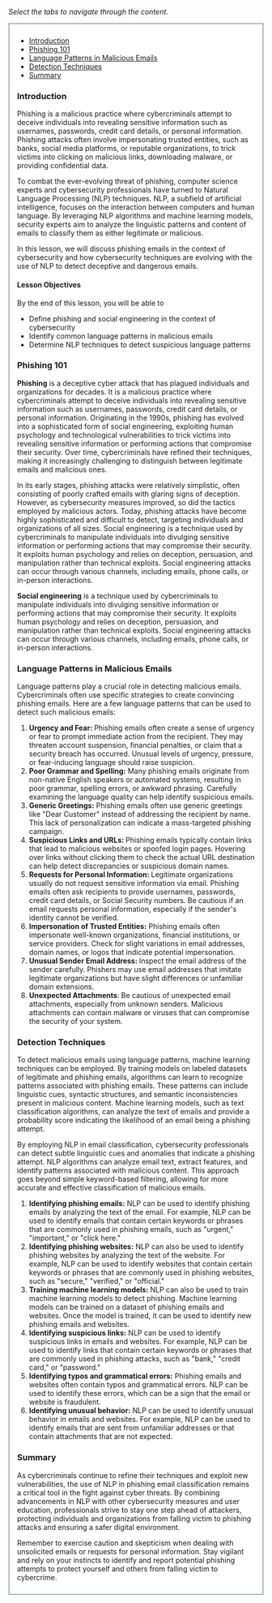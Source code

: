 <p><em>Select the tabs to navigate through the content.</em></p>
<div style="margin: 1em 0%; padding: 10px 15px; border: 2px solid #A2AAAD; background: #ffffff; font-size: 100%; overflow: auto;">
<div class="enhanceable_content tabs">
<ul>
<li><a href="#fragment-1">Introduction</a></li>
<li><a href="#fragment-2">Phishing 101</a></li>
<li><a href="#fragment-3">Language Patterns in Malicious Emails</a></li>
<li><a href="#fragment-4">Detection Techniques</a></li>
<li><a href="#fragment-5">Summary</a></li>
</ul>
<div id="fragment-1" style="overflow: auto:;">
<h3>Introduction</h3>
<p>Phishing is a malicious practice where cybercriminals attempt to deceive individuals into revealing sensitive information such as usernames, passwords, credit card details, or personal information. Phishing attacks often involve impersonating trusted entities, such as banks, social media platforms, or reputable organizations, to trick victims into clicking on malicious links, downloading malware, or providing confidential data.</p>
<p>To combat the ever-evolving threat of phishing, computer science experts and cybersecurity professionals have turned to Natural Language Processing (NLP) techniques. NLP, a subfield of artificial intelligence, focuses on the interaction between computers and human language. By leveraging NLP algorithms and machine learning models, security experts aim to analyze the linguistic patterns and content of emails to classify them as either legitimate or malicious.</p>
<p>In this lesson, we will discuss phishing emails in the context of cybersecurity and how cybersecurity techniques are evolving with the use of NLP to detect deceptive and dangerous emails.</p>
<h4>Lesson Objectives</h4>
<p>By the end of this lesson, you will be able to&nbsp;</p>
<ul>
<li>Define phishing and social engineering in the context of cybersecurity</li>
<li>Identify common language patterns in malicious emails</li>
<li>Determine NLP techniques to detect suspicious language patterns</li>
</ul>
</div>
<div id="fragment-2" style="overflow: auto:;">
<h3>Phishing 101</h3>
<p><strong>Phishing</strong> is a deceptive cyber attack that has plagued individuals and organizations for decades. It is a malicious practice where cybercriminals attempt to deceive individuals into revealing sensitive information such as usernames, passwords, credit card details, or personal information. Originating in the 1990s, phishing has evolved into a sophisticated form of social engineering, exploiting human psychology and technological vulnerabilities to trick victims into revealing sensitive information or performing actions that compromise their security. Over time, cybercriminals have refined their techniques, making it increasingly challenging to distinguish between legitimate emails and malicious ones.</p>
<p>In its early stages, phishing attacks were relatively simplistic, often consisting of poorly crafted emails with glaring signs of deception. However, as cybersecurity measures improved, so did the tactics employed by malicious actors. Today, phishing attacks have become highly sophisticated and difficult to detect, targeting individuals and organizations of all sizes. Social engineering is a technique used by cybercriminals to manipulate individuals into divulging sensitive information or performing actions that may compromise their security. It exploits human psychology and relies on deception, persuasion, and manipulation rather than technical exploits. Social engineering attacks can occur through various channels, including emails, phone calls, or in-person interactions.</p>
<p><strong>Social engineering</strong><span> is a technique used by cybercriminals to manipulate individuals into divulging sensitive information or performing actions that may compromise their security. It exploits human psychology and relies on deception, persuasion, and manipulation rather than technical exploits. Social engineering attacks can occur through various channels, including emails, phone calls, or in-person interactions.</span></p>
</div>
<div id="fragment-3" style="overflow: auto:;">
<h3>Language Patterns in Malicious Emails</h3>
<p>Language patterns play a crucial role in detecting malicious emails. Cybercriminals often use specific strategies to create convincing phishing emails. Here are a few language patterns that can be used to detect such malicious emails:</p>
<ol style="list-style-type: decimal;">
<li><strong>Urgency and Fear: </strong>Phishing emails often create a sense of urgency or fear to prompt immediate action from the recipient. They may threaten account suspension, financial penalties, or claim that a security breach has occurred. Unusual levels of urgency, pressure, or fear-inducing language should raise suspicion.</li>
<li><strong>Poor Grammar and Spelling:</strong> Many phishing emails originate from non-native English speakers or automated systems, resulting in poor grammar, spelling errors, or awkward phrasing. Carefully examining the language quality can help identify suspicious emails.</li>
<li><strong>Generic Greetings:</strong> Phishing emails often use generic greetings like "Dear Customer" instead of addressing the recipient by name. This lack of personalization can indicate a mass-targeted phishing campaign.</li>
<li><strong>Suspicious Links and URLs: </strong>Phishing emails typically contain links that lead to malicious websites or spoofed login pages. Hovering over links without clicking them to check the actual URL destination can help detect discrepancies or suspicious domain names.</li>
<li><strong>Requests for Personal Information: </strong>Legitimate organizations usually do not request sensitive information via email. Phishing emails often ask recipients to provide usernames, passwords, credit card details, or Social Security numbers. Be cautious if an email requests personal information, especially if the sender's identity cannot be verified.</li>
<li><strong>Impersonation of Trusted Entities:</strong> Phishing emails often impersonate well-known organizations, financial institutions, or service providers. Check for slight variations in email addresses, domain names, or logos that indicate potential impersonation.</li>
<li><strong>Unusual Sender Email Address: </strong>Inspect the email address of the sender carefully. Phishers may use email addresses that imitate legitimate organizations but have slight differences or unfamiliar domain extensions.</li>
<li><strong>Unexpected Attachments</strong>: Be cautious of unexpected email attachments, especially from unknown senders. Malicious attachments can contain malware or viruses that can compromise the security of your system.</li>
</ol>
</div>
<div id="fragment-4" style="overflow: auto:;">
<h3>Detection Techniques</h3>
<p>To detect malicious emails using language patterns, machine learning techniques can be employed. By training models on labeled datasets of legitimate and phishing emails, algorithms can learn to recognize patterns associated with phishing emails. These patterns can include linguistic cues, syntactic structures, and semantic inconsistencies present in malicious content. Machine learning models, such as text classification algorithms, can analyze the text of emails and provide a probability score indicating the likelihood of an email being a phishing attempt.</p>
<p>By employing NLP in email classification, cybersecurity professionals can detect subtle linguistic cues and anomalies that indicate a phishing attempt. NLP algorithms can analyze email text, extract features, and identify patterns associated with malicious content. This approach goes beyond simple keyword-based filtering, allowing for more accurate and effective classification of malicious emails.</p>
<ol style="list-style-type: decimal;">
<li><strong>Identifying phishing emails:</strong> NLP can be used to identify phishing emails by analyzing the text of the email. For example, NLP can be used to identify emails that contain certain keywords or phrases that are commonly used in phishing emails, such as "urgent," "important," or "click here."</li>
<li><strong>Identifying phishing websites:</strong> NLP can also be used to identify phishing websites by analyzing the text of the website. For example, NLP can be used to identify websites that contain certain keywords or phrases that are commonly used in phishing websites, such as "secure," "verified," or "official."</li>
<li><strong>Training machine learning models: </strong>NLP can also be used to train machine learning models to detect phishing. Machine learning models can be trained on a dataset of phishing emails and websites. Once the model is trained, it can be used to identify new phishing emails and websites.</li>
<li><strong>Identifying suspicious links:</strong> NLP can be used to identify suspicious links in emails and websites. For example, NLP can be used to identify links that contain certain keywords or phrases that are commonly used in phishing attacks, such as "bank," "credit card," or "password."</li>
<li><strong>Identifying typos and grammatical errors:</strong> Phishing emails and websites often contain typos and grammatical errors. NLP can be used to identify these errors, which can be a sign that the email or website is fraudulent.</li>
<li><strong>Identifying unusual behavior:</strong> NLP can be used to identify unusual behavior in emails and websites. For example, NLP can be used to identify emails that are sent from unfamiliar addresses or that contain attachments that are not expected.</li>
</ol>
</div>
<div id="fragment-5" style="overflow: auto:;">
<h3>Summary</h3>
<p>As cybercriminals continue to refine their techniques and exploit new vulnerabilities, the use of NLP in phishing email classification remains a critical tool in the fight against cyber threats. By combining advancements in NLP with other cybersecurity measures and user education, professionals strive to stay one step ahead of attackers, protecting individuals and organizations from falling victim to phishing attacks and ensuring a safer digital environment.</p>
<p>Remember to exercise caution and skepticism when dealing with unsolicited emails or requests for personal information. Stay vigilant and rely on your instincts to identify and report potential phishing attempts to protect yourself and others from falling victim to cybercrime.</p>
</div>
</div>
</div>